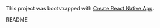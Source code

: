 This project was bootstrapped with [Create React Native App](https://github.com/react-community/create-react-native-app).

README
